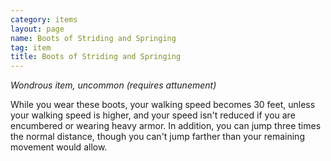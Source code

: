 ```yaml
---
category: items
layout: page
name: Boots of Striding and Springing
tag: item
title: Boots of Striding and Springing 
---
```

_Wondrous item, uncommon (requires attunement)_ 

While you wear these boots, your walking speed becomes 30 feet, unless your walking speed is higher, and your speed isn't reduced if you are encumbered or wearing heavy armor. In addition, you can jump three times the normal distance, though you can't jump farther than your remaining movement would allow. 